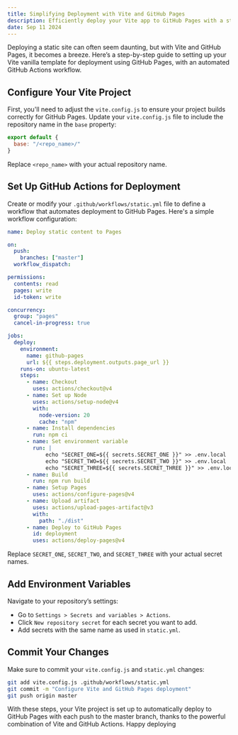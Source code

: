 ```yaml
---
title: Simplifying Deployment with Vite and GitHub Pages
description: Efficiently deploy your Vite app to GitHub Pages with a streamlined GitHub Actions workflow
date: Sep 11 2024
---
```

Deploying a static site can often seem daunting, but with Vite and GitHub Pages, it becomes a breeze. Here’s a step-by-step guide to setting up your Vite vanilla template for deployment using GitHub Pages, with an automated GitHub Actions workflow.

## Configure Your Vite Project

First, you'll need to adjust the `vite.config.js` to ensure your project builds correctly for GitHub Pages. Update your `vite.config.js` file to include the repository name in the `base` property:

```javascript
export default {
  base: "/<repo_name>/"
}
```

Replace `<repo_name>` with your actual repository name.

## Set Up GitHub Actions for Deployment

Create or modify your `.github/workflows/static.yml` file to define a workflow that automates deployment to GitHub Pages. Here's a simple workflow configuration:

```yml
name: Deploy static content to Pages

on:
  push:
    branches: ["master"]
  workflow_dispatch:

permissions:
  contents: read
  pages: write
  id-token: write

concurrency:
  group: "pages"
  cancel-in-progress: true

jobs:
  deploy:
    environment:
      name: github-pages
      url: ${{ steps.deployment.outputs.page_url }}
    runs-on: ubuntu-latest
    steps:
      - name: Checkout
        uses: actions/checkout@v4
      - name: Set up Node
        uses: actions/setup-node@v4
        with:
          node-version: 20
          cache: "npm"
      - name: Install dependencies
        run: npm ci
      - name: Set environment variable
        run: |
		    echo "SECRET_ONE=${{ secrets.SECRET_ONE }}" >> .env.local
		    echo "SECRET_TWO=${{ secrets.SECRET_TWO }}" >> .env.local
		    echo "SECRET_THREE=${{ secrets.SECRET_THREE }}" >> .env.local
      - name: Build
        run: npm run build
      - name: Setup Pages
        uses: actions/configure-pages@v4
      - name: Upload artifact
        uses: actions/upload-pages-artifact@v3
        with:
          path: "./dist"
      - name: Deploy to GitHub Pages
        id: deployment
        uses: actions/deploy-pages@v4
```

Replace `SECRET_ONE`, `SECRET_TWO`, and `SECRET_THREE` with your actual secret names.
## Add Environment Variables

Navigate to your repository’s settings:

- Go to `Settings > Secrets and variables > Actions`.
- Click `New repository secret` for each secret you want to add.
- Add secrets with the same name as used in `static.yml`.

## Commit Your Changes

Make sure to commit your `vite.config.js` and `static.yml` changes:

```bash
git add vite.config.js .github/workflows/static.yml
git commit -m "Configure Vite and GitHub Pages deployment"
git push origin master
```

With these steps, your Vite project is set up to automatically deploy to GitHub Pages with each push to the master branch, thanks to the powerful combination of Vite and GitHub Actions. Happy deploying